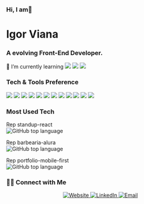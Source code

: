 ### Hi, I am👋
# Igor Viana
### A evolving Front-End Developer.

🌱 I’m currently learning 
<img src ="https://img.shields.io/badge/-HTML5-E34F26?style=flat&logo=html5&logoColor=white"> 
<img src = "https://img.shields.io/badge/-CSS3-1572B6?style=flat&logo=css3&logoColor=white"> 
<img src="https://img.shields.io/badge/-JavaScript-eed718?style=flat&logo=javascript&logoColor=ffffff">

### Tech & Tools Preference

<img src ="https://img.shields.io/badge/-HTML5-E34F26?style=flat&logo=html5&logoColor=white"> 
<img src ="https://img.shields.io/badge/-CSS3-1572B6?style=flat&logo=css3&logoColor=white">
<img src="https://img.shields.io/badge/-Bootstrap-563D7C?style=flat&logo=bootstrap&logoColor=white">
<img src="https://img.shields.io/badge/-JavaScript-eed718?style=flat&logo=javascript&logoColor=ffffff">
<img src="https://img.shields.io/badge/-Sass-cc6699?style=flat&logo=sass&logoColor=ffffff">
<img src="https://img.shields.io/badge/-React-000000?style=flat&logo=react&logoColor=00c8ff">
<img src="https://img.shields.io/badge/-MySQL-F29111?style=flat&logo=mysql&logoColor=FFFFFF">
<img src="https://img.shields.io/badge/-Node.js-3C873A?style=flat&logo=Node.js&logoColor=white">
<img src="http://img.shields.io/badge/-Git-F1502F?style=flat&logo=git&logoColor=FFFFFF">
<img src="http://img.shields.io/badge/-Github-000000?style=flat&logo=github&logoColor=FFFFFF">
<img src="http://img.shields.io/badge/-VS%20Code-007ACC?style=flat&logo=visual%20studio%20code&logoColor=white">
<img src="http://img.shields.io/badge/-Vercel-black?style=flat&logo=vercel&logoColor=white">

### Most Used Tech
Rep standup-react  
![GitHub top language](https://img.shields.io/github/languages/top/igorvfdev/standup-react?style=plastic)

Rep barbearia-alura  
![GitHub top language](https://img.shields.io/github/languages/top/igorvfdev/barbearia-alura)

Rep portfolio-mobile-first  
![GitHub top language](https://img.shields.io/github/languages/top/igorvfdev/portfolio-mobile-first)

<h3> 🤝🏻 Connect with Me </h3>

<p align="center">
<a href="https://igorviana.com.br" target="_blank">
  <img alt="Website" src="https://img.shields.io/badge/Website-www.igorviana.com.br-blue?style=flat&logo=google-chrome">
  </a>
<a href="https://www.linkedin.com/in/igorvianaf/" target="_blank">
  <img alt="LinkedIn" src="https://img.shields.io/badge/LinkedIn-@igorvianaf-blue?style=flat&logo=linkedin">
  </a>
<a href="mailto:igorxvii020@gmail.com">
  <img alt="Email" src="https://img.shields.io/badge/Email-igorxvii020@gmail.com-blue?style=flat&logo=gmail">
  </a>
</p>
